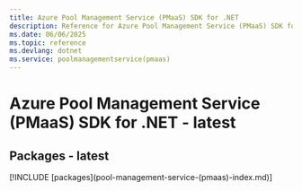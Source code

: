 ```yaml
---
title: Azure Pool Management Service (PMaaS) SDK for .NET
description: Reference for Azure Pool Management Service (PMaaS) SDK for .NET
ms.date: 06/06/2025
ms.topic: reference
ms.devlang: dotnet
ms.service: poolmanagementservice(pmaas)
---
```

# Azure Pool Management Service (PMaaS) SDK for .NET - latest
## Packages - latest
[!INCLUDE [packages](pool-management-service-(pmaas\)-index.md)]